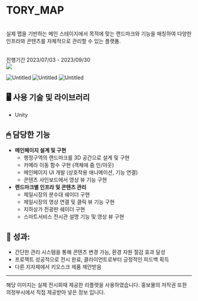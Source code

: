 # TORY_MAP
<br>
실제 맵을 기반하는 메인 스테이지에서 목적에 맞는 랜드마크와 기능을 매칭하여 다양한 인프라와 콘텐츠를 자체적으로 관리할 수 있는 플랫폼.

<br>진행기간 2023/07/03 - 2023/09/30
<br><img src="https://img.shields.io/badge/Unity-000000?style=for-the-badge&logo=Unity&logoColor=white">

![Untitled](https://prod-files-secure.s3.us-west-2.amazonaws.com/e75799df-95d4-4fd0-b4f8-0e3ee3b41f98/07e4d27c-33dc-4b7b-ab24-db738d9350c1/Untitled.png)
![Untitled](https://prod-files-secure.s3.us-west-2.amazonaws.com/e75799df-95d4-4fd0-b4f8-0e3ee3b41f98/b8779932-8816-4a79-9422-b5419b826c6f/Untitled.png)
![Untitled](https://prod-files-secure.s3.us-west-2.amazonaws.com/e75799df-95d4-4fd0-b4f8-0e3ee3b41f98/1bfb02cd-4e0b-4e53-94c4-67ed95d74cc4/Untitled.png)


## 🖥 사용 기술 및 라이브러리
- Unity

## 🖱 담당한 기능
- **메인페이지 설계 및 구현**
    - 행정구역의 랜드마크를 3D 공간으로 설계 및 구현
    - 카메라 이동 함수 구현 (객체에 줌 인/아웃)
    - 메인페이지 UI 개발 (상호작용 애니메이션, 기능 연결)
    - 콘텐츠 사인보드에서 영상 뷰 기능 구현
- **랜드마크별 인프라 및 콘텐츠 관리**
    - 제일시장의 분수대 쉐이더 구현
    - 제일시장의 영상 연결 및 클릭 뷰 기능 구현
    - 지하상가 전광판 쉐이더 구현
    - 스마트서비스 전시관 설명 기능 및 영상 뷰 구현

## 💎 성과:
- 간단한 관리 시스템을 통해 콘텐츠 변경 가능, 환경 자원 절감 효과 달성
- 프로젝트 성공적으로 전시 완료, 클라이언트로부터 긍정적인 피드백 획득
- 다른 지자체에서 키오스크 제품 제안받음


---
해당 이미지는 실제 전시회때 제공한 리플렛을 사용하였습니다.
홍보물의 저작권 또한 의정부시에서 직접 제공받아 넣은 정보 입니다.
